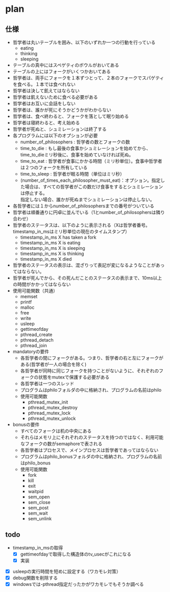 # plan

## 仕様
- 哲学者は丸いテーブルを囲み、以下のいずれか一つの行動を行っている
  - eating
  - thinking
  - sleeping
- テーブルの真中にはスペゲティのボウルがおいてある
- テーブルの上にはフォークがいくつかおいてある
- 哲学者は、両手にフォークを１本ずつとって、２本のフォークでスパゲティを食べる。１本では食べれない
- 哲学者は決して飢えてはならない
- 哲学者は飢えないために食べる必要がある
- 哲学者はお互いに会話をしない
- 哲学者は、誰かが死にそうかどうかがわからない
- 哲学者は、食べ終わると、フォークを落として眠り始める
- 哲学者は寝終わると、考え始める
- 哲学者が死ぬと、シュミレーションは終了する
- 各プログラムには以下のオプションが必要
  - number_of_philosophers : 哲学者の数とフォークの数
  - time_to_die : もし最後の食事かシュミレーションを始めてから、time_to_dieミリ秒後に、食事を始めていなければ死ぬ。
  - time_to_eat : 哲学者が食事にかかる時間（ミリ秒単位）。食事中哲学者は２つのフォークを所有している
  - time_to_sleep : 哲学者が眠る時間（単位はミリ秒）
  - (number_of_times_each_philosopher_must_eat)：オプション。指定した場合は、すべての哲学者がこの数だけ食事をするとシュミレーションは停止する。  
    指定しない場合、誰かが死ぬまでシュミレーションは停止しない。
- 各哲学者には１からnumber_of_philosophersまでの番号がついている
- 哲学者は順番通りに円卓に並んでいる（1とnumber_of_philosophersは隣り合わせ）
- 哲学者のステータスは、以下のように表示される（Xは哲学者番号。timestamp_in_msはミリ秒単位の現在のタイムスタンプ）
  - timestamp_in_ms X has taken a fork 
  - timestamp_in_ms X is eating 
  - timestamp_in_ms X is sleeping 
  - timestamp_in_ms X is thinking 
  - timestamp_in_ms X died 
- 哲学者のステータスの表示は、混ざりって表記が変になるようなことがあってはならない。
- 哲学者が死んでから、その死んだことのステータスの表示まで、10ms以上の時間がかかってはならない
- 使用可能関数（共通）
  - memset
  - printf
  - malloc
  - free
  - write
  - usleep
  - gettimeofday
  - pthread_create
  - pthread_detach
  - pthread_join
- mandatoryの要件
  - 各哲学者の間にフォークがある。つまり、哲学者の右と左にフォークがある(哲学者が一人の場合を除く)
  - 各哲学者が同時に同じフォークを持つことがないように、それぞれのフォークの状態をmutexで保護する必要がある
  - 各哲学者は一つのスレッド
  - プログラムはphiloフォルダの中に格納され、プログラムの名前はphilo
  - 使用可能関数
    - pthread_mutex_init
    - pthread_mutex_destroy
    - pthread_mutex_lock
    - pthread_mutex_unlock
- bonusの要件
  - すべてのフォークは机の中央にある
  - それらはメモリ上にそれぞれのステータスを持つのではなく、利用可能なフォークの数がsemaphoreで表される
  - 各哲学者はプロセスで、メインプロセスは哲学者であってはならない
  - プログラムはphilo_bonusフォルダの中に格納され、プログラムの名前はphilo_bonus
  - 使用可能関数
    - fork
    - kill
    - exit
    - waitpid
    - sem_open
    - sem_close
    - sem_post
    - sem_wait
    - sem_unlink

## todo
- timestamp_in_msの取得
  - [x] gettimeofdayで取得した構造体のtv_usecがこれになる
  - [x] 実装
- [x] usleepの実行時間を短めに設定する（ワカモレ対策）
- [x] debug関数を削除する
- [x] windowsでは-pthread指定だったかがワカモレでもそうか調べる